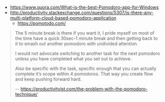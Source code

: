 - https://www.quora.com/What-is-the-best-Pomodoro-app-for-Windows
- http://productivity.stackexchange.com/questions/5307/is-there-any-multi-platform-cloud-based-pomodoro-application
  - https://pomotodo.com/

> The 5 minute break is there if you want it, I pride myself on most of the time have a quick 30sec-1 minute break and then getting back to it to smash out another pomodoro with undivided attention.
>
> I would not advocate switching to another task for the next pomodoro unless you have completed what you set out to achieve.
>
> Also be specific with the task, specific enough that you can actually complete it’s scope within 4 pomodoros. That way you create flow and keep pushing forward hard.
>
> -- https://productivityist.com/the-problem-with-the-pomodoro-technique/
